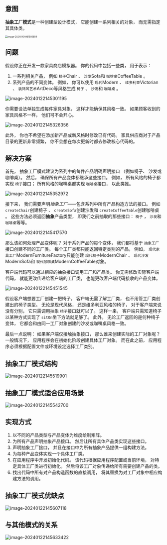 ## 意图

**抽象工厂模式**是一种创建型设计模式， 它能创建一系列相关的对象， 而无需指定其具体类。

<img src="/Users/ruichengm/knowledge_repository/design_mode/1.创建型模式/a.assets//image-20240104061505659.png" alt="image-20240104061505659" style="zoom:50%;" />

## 问题

假设你正在开发一款家具商店模拟器。 你的代码中包括一些类， 用于表示：

1. 一系列相关产品， 例如 `椅子`Chair 、  `沙发`Sofa和 `咖啡桌`Coffee­Table 。
2. 系列产品的不同变体。 例如， 你可以使用 `现代`Modern 、  `维多利亚`Victorian 、  `装饰风艺术`Art­Deco等风格生成 `椅子` 、  `沙发`和 `咖啡桌` 。

![image-20240122145301195](/Users/ruichengm/knowledge_repository/design_mode/1.创建型模式/1.工厂模式/2.抽象工厂模式/a.assets//image-20240122145301195.png)

你需要设法单独生成每件家具对象， 这样才能确保其风格一致。 如果顾客收到的家具风格不一样， 他们可不会开心。

![image-20240122145326356](/Users/ruichengm/knowledge_repository/design_mode/1.创建型模式/1.工厂模式/2.抽象工厂模式/a.assets//image-20240122145326356.png)

此外， 你也不希望在添加新产品或新风格时修改已有代码。 家具供应商对于产品目录的更新非常频繁， 你不会想在每次更新时都去修改核心代码的。

##  解决方案

首先， 抽象工厂模式建议为系列中的每件产品明确声明接口 （例如椅子、 沙发或咖啡桌）。 然后， 确保所有产品变体都继承这些接口。 例如， 所有风格的椅子都实现 `椅子`接口； 所有风格的咖啡桌都实现 `咖啡桌`接口， 以此类推。

![image-20240122145352972](/Users/ruichengm/knowledge_repository/design_mode/1.创建型模式/1.工厂模式/2.抽象工厂模式/a.assets//image-20240122145352972.png)

接下来， 我们需要声明*抽象工厂*——包含系列中所有产品构造方法的接口。 例如 `create­Chair`创建椅子 、  `create­Sofa`创建沙发和 `create­Coffee­Table`创建咖啡桌 。 这些方法必须返回**抽象**产品类型， 即我们之前抽取的那些接口：  `椅子` ，  `沙发`和 `咖啡桌`等等。

![image-20240122145417570](/Users/ruichengm/knowledge_repository/design_mode/1.创建型模式/1.工厂模式/2.抽象工厂模式/a.assets//image-20240122145417570.png)

那么该如何处理产品变体呢？ 对于系列产品的每个变体， 我们都将基于 `抽象工厂`接口创建不同的工厂类。 每个工厂类都只能返回特定类别的产品， 例如，  `现代家具工厂`Modern­Furniture­Factory只能创建 `现代椅子`Modern­Chair 、  `现代沙发`Modern­Sofa和 `现代咖啡桌`Modern­Coffee­Table对象。

客户端代码可以通过相应的抽象接口调用工厂和产品类。 你无需修改实际客户端代码， 就能更改传递给客户端的工厂类， 也能更改客户端代码接收的产品变体。

![image-20240122145451545](/Users/ruichengm/knowledge_repository/design_mode/1.创建型模式/1.工厂模式/2.抽象工厂模式/a.assets//image-20240122145451545.png)

假设客户端想要工厂创建一把椅子。 客户端无需了解工厂类， 也不用管工厂类创建出的椅子类型。 无论是现代风格， 还是维多利亚风格的椅子， 对于客户端来说没有分别， 它只需调用抽象 `椅子`接口就可以了。 这样一来， 客户端只需知道椅子以某种方式实现了 `sit­On`坐下方法就足够了。 此外， 无论工厂返回的是何种椅子变体， 它都会和由同一工厂对象创建的沙发或咖啡桌风格一致。

最后一点说明： 如果客户端仅接触抽象接口， 那么谁来创建实际的工厂对象呢？ 一般情况下， 应用程序会在初始化阶段创建具体工厂对象。 而在此之前， 应用程序必须根据配置文件或环境设定选择工厂类别。

##  抽象工厂模式结构

![image-20240122145519901](/Users/ruichengm/knowledge_repository/design_mode/1.创建型模式/1.工厂模式/2.抽象工厂模式/a.assets//image-20240122145519901.png)

##  抽象工厂模式适合应用场景

![image-20240122145542700](/Users/ruichengm/knowledge_repository/design_mode/1.创建型模式/1.工厂模式/2.抽象工厂模式/a.assets//image-20240122145542700.png)

##  实现方式

1. 以不同的产品类型与产品变体为维度绘制矩阵。
2. 为所有产品声明抽象产品接口。 然后让所有具体产品类实现这些接口。
3. 声明抽象工厂接口， 并且在接口中为所有抽象产品提供一组构建方法。
4. 为每种产品变体实现一个具体工厂类。
5. 在应用程序中开发初始化代码。 该代码根据应用程序配置或当前环境， 对特定具体工厂类进行初始化。 然后将该工厂对象传递给所有需要创建产品的类。
6. 找出代码中所有对产品构造函数的直接调用， 将其替换为对工厂对象中相应构建方法的调用。

##  抽象工厂模式优缺点

![image-20240122145607118](/Users/ruichengm/knowledge_repository/design_mode/1.创建型模式/1.工厂模式/2.抽象工厂模式/a.assets//image-20240122145607118.png)

##  与其他模式的关系

![image-20240122145633422](/Users/ruichengm/knowledge_repository/design_mode/1.创建型模式/1.工厂模式/2.抽象工厂模式/a.assets//image-20240122145633422.png)